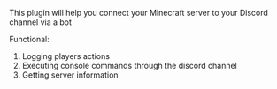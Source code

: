 This plugin will help you connect your Minecraft server to your Discord channel via a bot

Functional:
1) Logging players actions
2) Executing console commands through the discord channel
3) Getting server information
